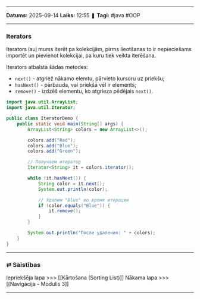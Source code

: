 ___

**Datums:** 2025-09-14
**Laiks:** 12:55
❚ **Tagi:** #java #OOP 

---
### Iterators

Iterators ļauj mums iterēt pa kolekcijām, pirms lieotšanas to ir nepieciešams importēt un pievienot kolekcijai, pa kuru tiek veikta iterēšana.

Iterators atbalsta šādas metodes:

- `next()` - atgriež nākamo elemtu, pārvieto kursoru uz priekšu;
- `hasNext()` - pārbauda, vai priekšā vēl ir elements;
- `remove()` - izdzēš elementu, ko atgrieza pēdējais `next()`.

```java
import java.util.ArrayList;
import java.util.Iterator;

public class IteratorDemo {
    public static void main(String[] args) {
        ArrayList<String> colors = new ArrayList<>();

        colors.add("Red");
        colors.add("Blue");
        colors.add("Green");

        // Получаем итератор
        Iterator<String> it = colors.iterator();

        while (it.hasNext()) {
            String color = it.next();
            System.out.println(color);

            // Удалим "Blue" во время итерации
            if (color.equals("Blue")) {
                it.remove();
            }
        }

        System.out.println("После удаления: " + colors);
    }
}
```

---
### ⇄ Saistības

Iepriekšēja lapa >>> [[Kārtošana (Sorting List)]]
Nākama lapa >>> [[Navigācija - Modulis 3]]

---